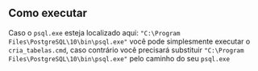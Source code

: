 ## Como executar

Caso o `psql.exe` esteja localizado aqui: `"C:\Program Files\PostgreSQL\10\bin\psql.exe"` você pode simplesmente executar o `cria_tabelas.cmd`,
caso contrário você precisará substituir `"C:\Program Files\PostgreSQL\10\bin\psql.exe"` pelo caminho do seu `psql.exe`